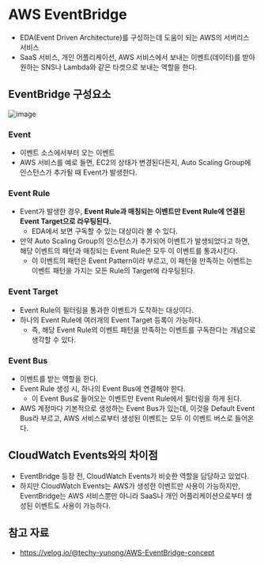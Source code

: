 # AWS EventBridge

- EDA(Event Driven Architecture)를 구성하는데 도움이 되는 AWS의 서버리스 서비스
- SaaS 서비스, 개인 어플리케이션, AWS 서비스에서 보내는 이벤트(데이터)를 받아 원하는 SNS나 Lambda와 같은 타겟으로 보내는 역할을 한다.

## EventBridge 구성요소

![image](https://github.com/user-attachments/assets/71006ea4-3b12-48a4-b944-b8ed78f76d80)


### Event

- 이벤트 소스에서부터 오는 이벤트
- AWS 서비스를 예로 들면, EC2의 상태가 변경된다든지, Auto Scaling Group에 인스턴스가 추가될 때 Event가 발생한다.

### Event Rule

- Event가 발생한 경우, **Event Rule과 매칭되는 이벤트만 Event Rule에 연결된 Event Target으로 라우팅된다.**
    - EDA에서 보면 구독할 수 있는 대상이라 볼 수 있다.
- 만약 Auto Scaling Group의 인스턴스가 추가되어 이벤트가 발생되었다고 하면, 해당 이벤트의 패턴과 매칭되는 Event Rule은 모두 이 이벤트를 통과시킨다.
    - 이 이벤트의 패턴은 Event Pattern이라 부르고, 이 패턴을 만족하는 이벤트는 이벤트 패턴을 가지는 모든 Rule의 Target에 라우팅된다.

### Event Target

- Event Rule의 필터링을 통과한 이벤트가 도착하는 대상이다.
- 하나의 Event Rule에 여러개의 Event Target 등록이 가능하다.
    - 즉, 해당 Event Rule의 이벤트 패턴을 만족하는 이벤트를 구독한다는 개념으로 생각할 수 있다.

### Event Bus

- 이벤트를 받는 역할을 한다.
- Event Rule 생성 시, 하나의 Event Bus에 연결해야 한다.
    - 이 Event Bus로 들어오는 이벤트만 Event Rule에서 필터링을 하게 된다.
- AWS 계정마다 기본적으로 생성하는 Event Bus가 있는데, 이것을 Default Event Bus라 부르고, AWS 서비스로부터 생성된 이벤트는 모두 이 이벤트 버스로 들어온다.

## CloudWatch Events와의 차이점

- EventBridge 등장 전, CloudWatch Events가 비슷한 역할을 담당하고 있었다.
- 하지만 CloudWatch Events는 AWS가 생성한 이벤트만 사용이 가능하지만, EventBridge는 AWS 서비스뿐만 아니라 SaaS나 개인 어플리케이션으로부터 생성된 이벤트도 사용이 가능하다.

## 참고 자료

- https://velog.io/@techy-yunong/AWS-EventBridge-concept
